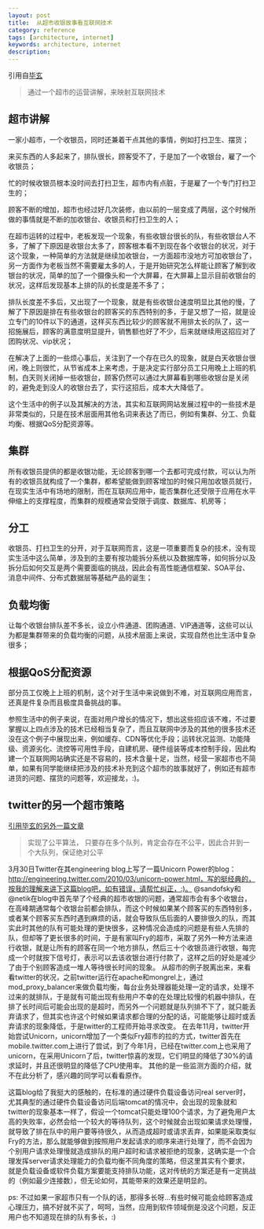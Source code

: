 ```yaml
---
layout: post
title:  从超市收银故事看互联网技术 
category: reference 
tags: [architecture, internet]
keywords: architecture, internet 
description: 
---
```


引用自[毕玄](http://bluedavy.me/?p=23)

> 通过一个超市的运营讲解，来映射互联网技术

## 超市讲解

一家小超市，一个收银员，同时还兼着干点其他的事情，例如打扫卫生、摆货；

来买东西的人多起来了，排队很长，顾客受不了，于是加了一个收银台，雇了一个收银员；

忙的时候收银员根本没时间去打扫卫生，超市内有点脏，于是雇了一个专门打扫卫生的；

顾客不断的增加，超市也经过好几次装修，由以前的一层变成了两层，这个时候所做的事情就是不断的加收银台、收银员和打扫卫生的人；

在超市运转的过程中，老板发现一个现象，有些收银台很长的队，有些收银台人不多，了解了下原因是收银台太多了，顾客根本看不到现在各个收银台的状况，对于这个现象，一种简单的方法就是继续加收银台，一方面超市没地方可加收银台了，另一方面作为老板当然不需要雇太多的人，于是开始研究怎么样能让顾客了解到收银台的状况，简单的加了一个摄像头和一个大屏幕，在大屏幕上显示目前收银台的状况，这样后发现基本上排的队的长度是差不多了；

排队长度差不多后，又出现了一个现象，就是有些收银台速度明显比其他的慢，了解了下原因是排在有些收银台的顾客买的东西特别的多，于是又想了一招，就是设立专门的10件以下的通道，这样买东西比较少的顾客就不用排太长的队了，这一招施展后，顾客的满意度明显提升，销售额也好了不少，后来就继续用这招应对了团购状况、vip状况；

在解决了上面的一些烦心事后，关注到了一个存在已久的现象，就是白天收银台很闲，晚上则很忙，从节省成本上来考虑，于是决定实行部分员工只用晚上上班的机制，白天则关闭掉一些收银台，顾客仍然可以通过大屏幕看到哪些收银台是关闭的，避免走到没人的收银台去了，实行这招后，成本大大降低了。

这个生活中的例子以及其解决的方法，其实和互联网网站发展过程中的一些技术是非常类似的，只是在技术层面用其他名词来表达了而已，例如有集群、分工、负载均衡、根据QoS分配资源等。

## 集群

所有收银员提供的都是收银功能，无论顾客到哪一个去都可完成付款，可以认为所有的收银员就构成了一个集群，都希望能做到顾客增加的时候只用加收银员就行，在现实生活中有场地的限制，而在互联网应用中，能否集群化还受限于应用在水平伸缩上的支撑程度，而集群的规模通常会受限于调度、数据库、机房等；

## 分工

收银员、打扫卫生的分开，对于互联网而言，这是一项重要而复杂的技术，没有现实生活中这么简单，涉及到的主要有按功能拆分系统以及数据库等，如何拆分以及拆分后如何交互是两个需要面临的挑战，因此会有高性能通信框架、SOA平台、消息中间件、分布式数据层等基础产品的诞生；

## 负载均衡

让每个收银台排队差不多长，设立小件通道、团购通道、VIP通道等，这些可以认为都是集群带来的负载均衡的问题，从技术层面上来说，实现自然也比生活中复杂很多；

## 根据QoS分配资源

部分员工仅晚上上班的机制，这个对于生活中来说做到不难，对互联网应用而言，还真是件复杂而且极度具备挑战的事。

参照生活中的例子来说，在面对用户增长的情况下，想出这些招应该不难，不过要掌握以上四点涉及的技术已经相当复杂了，而且互联网中涉及的其他的很多技术还没在这个例子中展现出来，例如缓存、CDN等优化手段；运转状况监测、功能降级、资源劣化、流控等可用性手段，自建机房、硬件组装等成本控制手段，因此构建一个互联网网站确实还是不容易的，技术含量十足，当然，经营一家超市也不简单，如果有同学能继续把涉及的技术补充到这个超市的故事就好了，例如还有超市进货的问题、摆货的问题等，欢迎接龙，:)。


## twitter的另一个超市策略

[引用毕玄的另外一篇文章](http://bluedavy.me/?p=25)

> 实现了公平算法， 只要存在多个队列，肯定会存在不公平，因此合并到一个大队列，保证绝对公平

3月30日Twitter在其engineering blog上写了一篇Unicorn Power的blog：http://engineering.twitter.com/2010/03/unicorn-power.html，写的挺经典的，按我的理解来讲下这篇blog吧，如有错误，请帮忙纠正，:)。
@sandofsky和@netik在blog中首先举了个经典的超市收银的问题，通常超市会有多个收银台，在高峰期通常每个收银台前都会排队，而这个时候如果某个顾客买的东西特别多，或者某个顾客买东西时遇到麻烦的话，就会导致队伍后面的人要排很久的队，而其实此时其他的队有可能处理的更快很多，这种情况会造成的问题是有些人先排的队，但却等了更长很多的时间，于是有家叫Fry的超市，采取了另外一种方法来进行收银，就是让所有的顾客在同一个地方排队，然后三十个收银员进行收银，每完成一个时就按下信号灯，表示可以去该收银台进行付款了，这样之后的好处是减少了由于个别顾客造成一堆人等待很长时间的现象。
从超市的例子脱离出来，来看看twitter的状况，之前twitter运行在apache和mongrel上，通过mod_proxy_balancer来做负载均衡，每台业务处理器能处理一定的请求，处理不过来的就排队，于是就有可能出现有些用户不幸的在处理比较慢的机器中排队，在排了长时间后可能会出现的是超时，而另外一个问题就是队列排不下了，就只能丢弃请求了，但其实也许这个时候如果请求都合理的分配的话，可能能够让超时或丢弃请求的现象降低，于是twitter的工程师开始寻求改变。
在去年11月，twitter开始尝试Unicorn，unicorn增加了一个类似Fry超市的拉的方式，twitter首先在mobile.twitter.com上进行了尝试，到了今年1月，已经在twitter.com上也采用了unicorn，在采用Unicorn了后，twitter惊喜的发现，它们明显的降低了30%的请求延时，并且还很明显的降低了CPU使用率。
其他的是一些监测方面的介绍，就不在此分析了，感兴趣的同学可以看看原作。

这篇blog给了我挺大的感触的，在标准的通过硬件负载设备访问real server时，尤其典型的通过硬件负载设备访问后端tomcat的情况中，会出现的现象就和twitter的现象基本一样了，假设一个tomcat只能处理100个请求，为了避免用户太高的失败率，必然会给一个较大的等待队列，这个时候就会出现如果请求处理慢，就导致了排在队中的用户要等待很久，从而造成超时或请求丢弃，如果能采取类似Fry的方法，那么就能够做到按照用户发起请求的顺序来进行处理了，而不会因为个别用户请求处理慢就造成排队的用户超时和请求被拒绝的现象，这确实是一个合理发挥server请求处理能力的负载均衡不同角度的策略，但这里其实有个要求，就是负载设备或软件负载方案要能支持排队功能，这对传统的方案还是有一定挑战的（例如最少连接数），但无论如何，其能带来的效果还是明显的。

ps: 不过如果一家超市只有一个队的话，那得多长呀…有些时候可能会给顾客造成心理压力，搞不好就不买了，呵呵，当然，应用到软件领域倒是没这个问题，反正用户也不知道现在排的队有多长，:)

